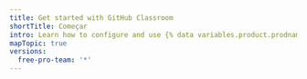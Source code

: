 ```yaml
---
title: Get started with GitHub Classroom
shortTitle: Começar
intro: Learn how to configure and use {% data variables.product.prodname_classroom %} to administer your course.
mapTopic: true
versions:
  free-pro-team: '*'
---
```


